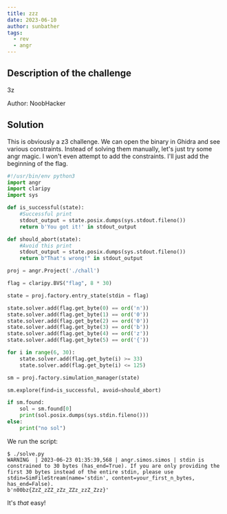 ```yaml
---
title: zzz
date: 2023-06-10
author: sunbather
tags:
  - rev
  - angr
---
```


## Description of the challenge

3z

Author: NoobHacker

## Solution

This is obviously a z3 challenge. We can open the binary in Ghidra and see various constraints. Instead of solving them manually, let's just try some angr magic. I won't even attempt to add the constraints. I'll just add the beginning of the flag.

```py
#!/usr/bin/env python3
import angr
import claripy
import sys

def is_successful(state):
    #Successful print
    stdout_output = state.posix.dumps(sys.stdout.fileno())
    return b'You got it!' in stdout_output

def should_abort(state):
    #Avoid this print
    stdout_output = state.posix.dumps(sys.stdout.fileno())
    return b"That's wrong!" in stdout_output

proj = angr.Project('./chall')

flag = claripy.BVS("flag", 8 * 30)

state = proj.factory.entry_state(stdin = flag)

state.solver.add(flag.get_byte(0) == ord('n'))
state.solver.add(flag.get_byte(1) == ord('0'))
state.solver.add(flag.get_byte(2) == ord('0'))
state.solver.add(flag.get_byte(3) == ord('b'))
state.solver.add(flag.get_byte(4) == ord('z'))
state.solver.add(flag.get_byte(5) == ord('{'))

for i in range(6, 30):
    state.solver.add(flag.get_byte(i) >= 33)
    state.solver.add(flag.get_byte(i) <= 125)

sm = proj.factory.simulation_manager(state)

sm.explore(find=is_successful, avoid=should_abort)

if sm.found:
    sol = sm.found[0]
    print(sol.posix.dumps(sys.stdin.fileno()))
else:
    print("no sol")
```
We run the script:
```
$ ./solve.py
WARNING  | 2023-06-23 01:35:39,568 | angr.simos.simos | stdin is constrained to 30 bytes (has_end=True). If you are only providing the first 30 bytes instead of the entire stdin, please use stdin=SimFileStream(name='stdin', content=your_first_n_bytes, has_end=False).
b'n00bz{ZzZ_zZZ_zZz_ZZz_zzZ_Zzz}'
```

It's _that_ easy!
